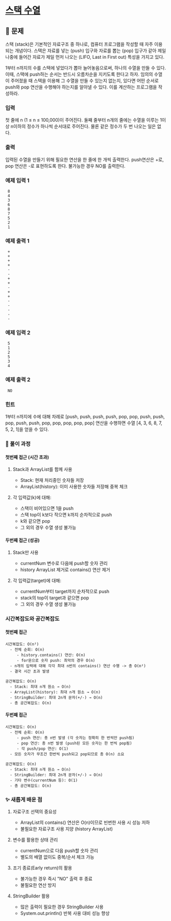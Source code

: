 # [스택 수열](https://www.acmicpc.net/problem/1874)

## 📌 문제
스택 (stack)은 기본적인 자료구조 중 하나로, 컴퓨터 프로그램을 작성할 때 자주 이용되는 개념이다. 스택은 자료를 넣는 (push) 입구와 자료를 뽑는 (pop) 입구가 같아 제일 나중에 들어간 자료가 제일 먼저 나오는 (LIFO, Last in First out) 특성을 가지고 있다.

1부터 n까지의 수를 스택에 넣었다가 뽑아 늘어놓음으로써, 하나의 수열을 만들 수 있다. 이때, 스택에 push하는 순서는 반드시 오름차순을 지키도록 한다고 하자. 임의의 수열이 주어졌을 때 스택을 이용해 그 수열을 만들 수 있는지 없는지, 있다면 어떤 순서로 push와 pop 연산을 수행해야 하는지를 알아낼 수 있다. 이를 계산하는 프로그램을 작성하라.

### 입력
첫 줄에 n (1 ≤ n ≤ 100,000)이 주어진다. 둘째 줄부터 n개의 줄에는 수열을 이루는 1이상 n이하의 정수가 하나씩 순서대로 주어진다. 물론 같은 정수가 두 번 나오는 일은 없다.

### 출력
입력된 수열을 만들기 위해 필요한 연산을 한 줄에 한 개씩 출력한다. push연산은 +로, pop 연산은 -로 표현하도록 한다. 불가능한 경우 NO를 출력한다.

### 예제 입력 1

     8
     4
     3
     6
     8
     7
     5
     2
     1


### 예제 출력 1

     +
     +
     +
     +
     -
     -
     +
     +
     -
     +
     +
     -
     -
     -
     -
     -

### 예제 입력 2

     5
     1
     2
     5
     3
     4

### 예제 출력 2

     NO

### 힌트
1부터 n까지에 수에 대해 차례로 [push, push, push, push, pop, pop, push, push, pop, push, push, pop, pop, pop, pop, pop] 연산을 수행하면 수열 [4, 3, 6, 8, 7, 5, 2, 1]을 얻을 수 있다.



### 🧰 풀이 과정

#### 첫번째 접근 (시간 초과)

1. Stack과 ArrayList를 함께 사용
   - Stack: 현재 처리중인 숫자들 저장
   - ArrayList(history): 이미 사용한 숫자들 저장해 중복 체크


2. 각 입력값(k)에 대해:
   - 스택이 비어있으면 1을 push
   - 스택 top이 k보다 작으면 k까지 순차적으로 push
   - k와 같으면 pop
   - 그 외의 경우 수열 생성 불가능


#### 두번째 접근 (성공)

1. Stack만 사용
   - currentNum 변수로 다음에 push할 숫자 관리
   - history ArrayList 제거로 contains() 연산 제거


2. 각 입력값(target)에 대해:
   - currentNum부터 target까지 순차적으로 push
   - stack의 top이 target과 같으면 pop
   - 그 외의 경우 수열 생성 불가능



### 시간복잡도와 공간복잡도

#### 첫번째 접근
    시간복잡도: O(n²)
      - 전체 순회: O(n)
         - history.contains() 연산: O(n)
         - for문으로 숫자 push: 최악의 경우 O(n)
      - n개의 입력에 대해 각각 최대 n번의 contains() 연산 수행 -> 총 O(n²)
      - 결국 시간 초과 발생

    공간복잡도: O(n)
      - Stack: 최대 n개 원소 → O(n)
      - ArrayList(history): 최대 n개 원소 → O(n)
      - StringBuilder: 최대 2n개 문자(+/-) → O(n)
      - 총 공간복잡도: O(n)

#### 두번째 접근
    시간복잡도: O(n)
      - 전체 순회: O(n)
         - push 연산: 총 n번 발생 (각 숫자는 정확히 한 번씩만 push됨)
         - pop 연산: 총 n번 발생 (push된 모든 숫자는 한 번씩 pop됨)
         - 각 push/pop 연산: O(1)
      - 모든 숫자가 무조건 한번씩 push되고 pop되므로 총 O(n) 소요

    공간복잡도: O(n)
      - Stack: 최대 n개 원소 → O(n)
      - StringBuilder: 최대 2n개 문자(+/-) → O(n)
      - 기타 변수(currentNum 등): O(1)
      - 총 공간복잡도: O(n)



### ✨ 새롭게 배운 점
1. 자료구조 선택의 중요성
   - ArrayList의 contains() 연산은 O(n)이므로 빈번한 사용 시 성능 저하
   - 불필요한 자료구조 사용 지양 (history ArrayList)


2. 변수를 활용한 상태 관리
   - currentNum으로 다음 push할 숫자 관리
   - 별도의 배열 없이도 중복/순서 체크 가능


3. 조기 종료(Early return)의 활용
   - 불가능한 경우 즉시 "NO" 출력 후 종료
   - 불필요한 연산 방지


4. StringBuilder 활용
   - 많은 출력이 필요한 경우 StringBuilder 사용
   - System.out.println() 반복 사용 대비 성능 향상